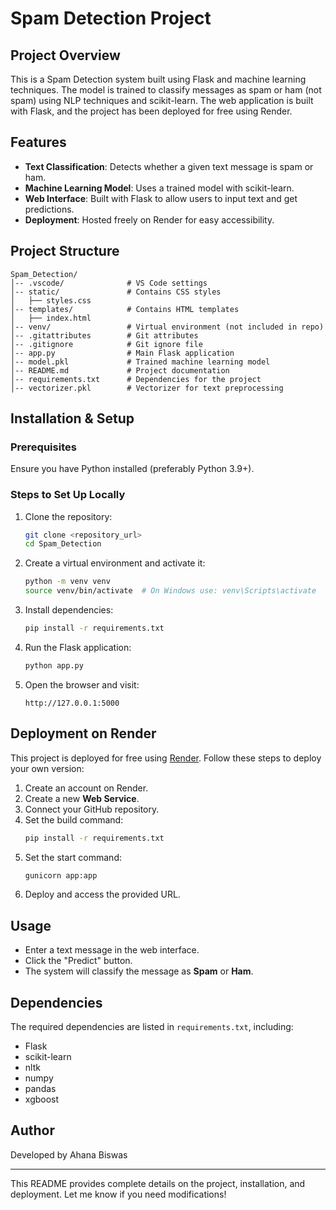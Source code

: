 # Spam Detection Project

## Project Overview
This is a Spam Detection system built using Flask and machine learning techniques. The model is trained to classify messages as spam or ham (not spam) using NLP techniques and scikit-learn. The web application is built with Flask, and the project has been deployed for free using Render.

## Features
- **Text Classification**: Detects whether a given text message is spam or ham.
- **Machine Learning Model**: Uses a trained model with scikit-learn.
- **Web Interface**: Built with Flask to allow users to input text and get predictions.
- **Deployment**: Hosted freely on Render for easy accessibility.

## Project Structure
```
Spam_Detection/
│-- .vscode/              # VS Code settings
│-- static/               # Contains CSS styles
│   ├── styles.css
│-- templates/            # Contains HTML templates
│   ├── index.html
│-- venv/                 # Virtual environment (not included in repo)
│-- .gitattributes        # Git attributes
│-- .gitignore            # Git ignore file
│-- app.py                # Main Flask application
│-- model.pkl             # Trained machine learning model
│-- README.md             # Project documentation
│-- requirements.txt      # Dependencies for the project
│-- vectorizer.pkl        # Vectorizer for text preprocessing
```

## Installation & Setup
### Prerequisites
Ensure you have Python installed (preferably Python 3.9+).

### Steps to Set Up Locally
1. Clone the repository:
   ```bash
   git clone <repository_url>
   cd Spam_Detection
   ```
2. Create a virtual environment and activate it:
   ```bash
   python -m venv venv
   source venv/bin/activate  # On Windows use: venv\Scripts\activate
   ```
3. Install dependencies:
   ```bash
   pip install -r requirements.txt
   ```
4. Run the Flask application:
   ```bash
   python app.py
   ```
5. Open the browser and visit:
   ```
   http://127.0.0.1:5000
   ```

## Deployment on Render
This project is deployed for free using [Render](https://render.com/). Follow these steps to deploy your own version:
1. Create an account on Render.
2. Create a new **Web Service**.
3. Connect your GitHub repository.
4. Set the build command:
   ```bash
   pip install -r requirements.txt
   ```
5. Set the start command:
   ```bash
   gunicorn app:app
   ```
6. Deploy and access the provided URL.

## Usage
- Enter a text message in the web interface.
- Click the "Predict" button.
- The system will classify the message as **Spam** or **Ham**.

## Dependencies
The required dependencies are listed in `requirements.txt`, including:
- Flask
- scikit-learn
- nltk
- numpy
- pandas
- xgboost

## Author
Developed by Ahana Biswas

---
This README provides complete details on the project, installation, and deployment. Let me know if you need modifications!

